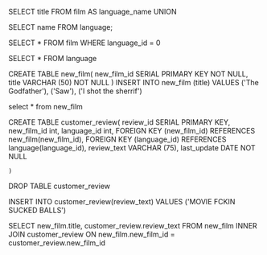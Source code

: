 SELECT title FROM film AS language_name
UNION 

SELECT name FROM language;

SELECT * FROM film WHERE language_id = 0 

SELECT * FROM language

CREATE TABLE new_film(
	new_film_id SERIAL PRIMARY KEY NOT NULL,
	title VARCHAR (50) NOT NULL
	)
INSERT INTO new_film (title)
VALUES
('The Godfather'),
('Saw'),
('I shot the sherrif')

select * from new_film
	
CREATE TABLE customer_review(
	review_id SERIAL PRIMARY KEY,
	new_film_id int,
	language_id int,
	FOREIGN KEY (new_film_id) REFERENCES new_film(new_film_id),
	FOREIGN KEY (language_id) REFERENCES language(language_id),
	review_text VARCHAR (75), 
	last_update DATE NOT NULL

	)
 DROP TABLE customer_review

INSERT INTO customer_review(review_text)
VALUES
('MOVIE FCKIN SUCKED BALLS')

SELECT new_film.title, customer_review.review_text
FROM new_film 
INNER JOIN customer_review
ON new_film.new_film_id = customer_review.new_film_id
